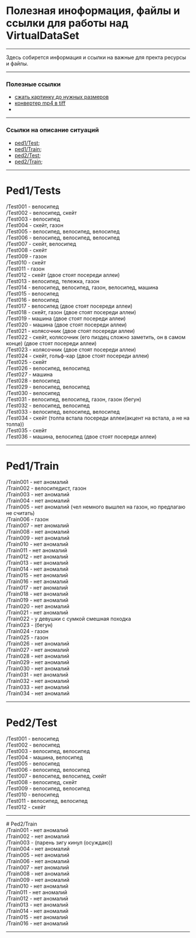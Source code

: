 # Полезная иноформация, файлы и ссылки для работы над VirtualDataSet
___
Здесь собирется информация и ссылки на важные для пректа ресурсы и файлы.

____
### Полезные ссылки
* [сжать картинку до нужных размеров](https://www.imgonline.com.ua/resize-image.php) 
* [конвертер mp4 в tiff](https://www.converter365.com/video-converter/mp4/mp4-to-tiff)
* 
____
### Ссылки на описание ситуаций
* [ped1/Test](#Test1);
* [ped1/Train](#Train1);
* [ped2/Test](#Test2);
* [ped2/Train](#Train2);

___
# <a id="#Test1" ></a> Ped1/Tests
/Test001 - велосипед  
/Test002 - велосипед, скейт  
/Test003 - велосипед    
/Test004 - скейт, газон    
/Test005 - велосипед, велосипед, велосипед    
/Test006 - велосипед, велосипед, велосипед  
/Test007 - скейт, велосипед  
/Test008 - скейт  
/Test009 - газон  
/Test010 - скейт  
/Test011 - газон  
/Test012 - скейт (двое стоят посереди аллеи)  
/Test013 - велосипед, тележка, газон  
/Test014 - велосипед, велосипед, газон, велосипед, машина  
/Test015 - велосипед  
/Test016 - велосипед  
/Test017 - велосипед (двое стоят посереди аллеи)  
/Test018 - скейт, газон (двое стоят посереди аллеи)  
/Test019 - машина (двое стоят посереди аллеи)  
/Test020 - машина (двое стоят посереди аллеи)  
/Test021 - колясочник (двое стоят посереди аллеи)  
/Test022 - скейт, колясочник (его пиздец сложно заметить, он в самом конце) (двое стоят посереди аллеи)  
/Test023 - колясочник (двое стоят посереди аллеи)  
/Test024 - скейт, гольф-кар (двое стоят посереди аллеи)  
/Test025 - скейт  
/Test026 - велосипед, велосипед  
/Test027 - машина  
/Test028 - велосипед  
/Test029 - велосипед, велосипед  
/Test030 - велосипед  
/Test031 - велосипед, велосипед, газон, газон (бегун)  
/Test032 - велосипед, велосипед  
/Test033 - велосипед, велосипед, велосипед  
/Test034 - скейт (толпа встала посереди аллеи(акцент на встала, а не на толпа))  
/Test035 - скейт  
/Test036 - машина, велосипед (двое стоят посереди аллеи)
____
# <a id="Train1"></a> Ped1/Train
/Train001 - нет аномалий  
/Train002 - велосипедист, газон  
/Train003 - нет аномалий  
/Train004 - нет аномалий  
/Train005 - нет аномалий (чел немного вышлел на газон, но предлагаю не считать)  
/Train006 - газон  
/Train007 - нет аномалий  
/Train008 - нет аномалий  
/Train009 - нет аномалий  
/Train010 - нет аномалий  
/Train011 - нет аномалий  
/Train012 - нет аномалий  
/Train013 - нет аномалий  
/Train014 - нет аномалий  
/Train015 - нет аномалий  
/Train016 - нет аномалий  
/Train017 - нет аномалий  
/Train018 - нет аномалий  
/Train019 - нет аномалий  
/Train020 - нет аномалий  
/Train021 - нет аномалий  
/Train022 - у девушки с сумкой смешная походка  
/Train023 - (бегун)  
/Train024 - газон  
/Train025 - газон   
/Train026 - нет аномалий  
/Train027 - нет аномалий  
/Train028 - нет аномалий  
/Train029 - нет аномалий  
/Train030 - нет аномалий  
/Train031 - нет аномалий  
/Train032 - нет аномалий  
/Train033 - нет аномалий  
/Train034 - нет аномалий  
____
# <a id = "Test2"></a> Ped2/Test
/Test001 - велосипед  
/Test002 - велосипед  
/Test003 - велосипед, велосипед  
/Test004 - машина, велосипед  
/Test005 - велосипед  
/Test006 - велосипед, велосипед  
/Test007 - велосипед, велосипед, скейт  
/Test008 - велосипед, скейт  
/Test009 - велосипед, велосипед  
/Test010 - велосипед  
/Test011 - велосипед, велосипед  
/Test012 - скейт  
____
#<a id="Train2"></a> Ped2/Train  
/Train001 - нет аномалий  
/Train002 - нет аномалий  
/Train003 - (парень зигу кинул (осуждаю))  
/Train004 - нет аномалий  
/Train005 - нет аномалий  
/Train006 - нет аномалий  
/Train007 - нет аномалий  
/Train008 - нет аномалий  
/Train009 - нет аномалий  
/Train010 - нет аномалий  
/Train011 - нет аномалий  
/Train012 - нет аномалий  
/Train013 - нет аномалий  
/Train014 - нет аномалий  
/Train015 - нет аномалий  
/Train016 - нет аномалий  

___